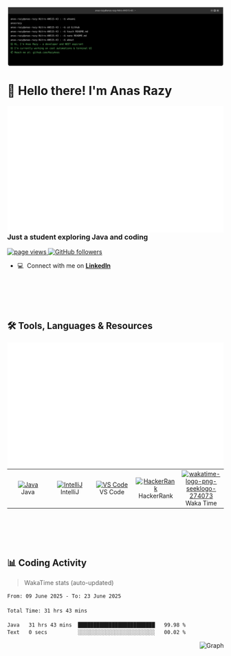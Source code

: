 
<img src="./header.svg" alt="Header Svg" align="center" />

<h1 align="left" id="razyanas-title">👋 Hello there! I'm Anas Razy</h1>
<a href="#Anas">
  <img src="https://raw.githubusercontent.com/razyanas/razyanas/output/generated/overview.svg" alt="Overview" align="right" />
</a>
<h3 align="left">Just a student exploring Java and coding</h3>


<p align="left">
  <a href="https://github.com/RazyAnas/RazyAnas">
    <img src="https://komarev.com/ghpvc/?username=RazyAnas" alt="page views" />
  </a>

  <a href="https://github.com/RazyAnas?tab=followers">
    <img alt="GitHub followers" src="https://img.shields.io/github/followers/RazyAnas?style=flat&logo=github">
  </a>
</p>


- :computer: &nbsp;Connect with me on **[LinkedIn]**

<br><br><br><br>

<h2 align="left">🛠 Tools, Languages & Resources</h2>
    <a href="#title">
      <img src="https://raw.githubusercontent.com/razyanas/razyanas/output/generated/languages.svg" alt="Languages" align="left" />
    </a>
<table >
  <tr>
    <td align="center" width="96">
      <a href="#razyanas-tech">
        <img src="https://cdn.jsdelivr.net/gh/devicons/devicon/icons/java/java-original.svg" width="48" height="48" alt="Java" />
      </a>
      <br>Java
    </td>
    <td align="center" width="96">
      <a href="#razyanas-tech">
        <img src="https://cdn.jsdelivr.net/gh/devicons/devicon/icons/intellij/intellij-original.svg" width="48" height="48" alt="IntelliJ" />
      </a>
      <br>IntelliJ
    </td>
    <td align="center" width="96">
      <a href="#razyanas-tech">
        <img src="https://cdn.jsdelivr.net/gh/devicons/devicon/icons/vscode/vscode-original.svg" width="48" height="48" alt="VS Code" />
      </a>
      <br>VS Code
    </td>
    <td align="center" width="96">
      <a href="https://www.hackerrank.com/anasrazy">
        <img src="https://upload.wikimedia.org/wikipedia/commons/6/65/HackerRank_logo.png" width="48" height="48" alt="HackerRank" />
      </a>
      <br>HackerRank
    </td>
    <td align="center" width="96">
      <a href="https://wakatime.com/@anasrazy">
        <img src="https://i.ibb.co/VWqmGfks/wakatime-logo-png-seeklogo-274073.png" alt="wakatime-logo-png-seeklogo-274073" border="0">
      </a>
      <br>Waka Time
    </td>
  </tr>
</table>


<br><br><br><br>

<h2 align="left">📊 Coding Activity</h2>

> WakaTime stats (auto-updated)

<!--START_SECTION:waka-->

```txt
From: 09 June 2025 - To: 23 June 2025

Total Time: 31 hrs 43 mins

Java   31 hrs 43 mins  █████████████████████████   99.98 %
Text   0 secs          ░░░░░░░░░░░░░░░░░░░░░░░░░   00.02 %
```

<!--END_SECTION:waka-->
<img src="https://wakatime.com/share/@dedc2223-1ebf-48ac-9909-1b3b9059c420/2badc08b-82d1-402f-99bd-15a3e2c69504.svg" alt="Graph" align="right"/>

<!-- links -->

[84.51°]: https://github.com/8451 "84.51° Github Home"
[issues page]: https://github.com/MacroPower/MacroPower/issues "MacroPower/issues"
[linkedin]: https://www.linkedin.com/in/anas-razy "Anas Razy LinkedIn"
[homelab]: https://github.com/MacroPower/homelab "MacroPower/homelab"
[blog]: https://jacobcolvin.com/posts/ "My Blog"
